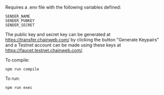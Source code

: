 Requires a .env file with the following variables defined:

```
SENDER_NAME
SENDER_PUBKEY
SENDER_SECRET
```

The public key and secret key can be generated at https://transfer.chainweb.com/ by clicking the button "Generate Keypairs" and a Testnet account can be made using these keys at https://faucet.testnet.chainweb.com/.

To compile:

```
npm run compile
```

To run:

```
npm run exec
```

